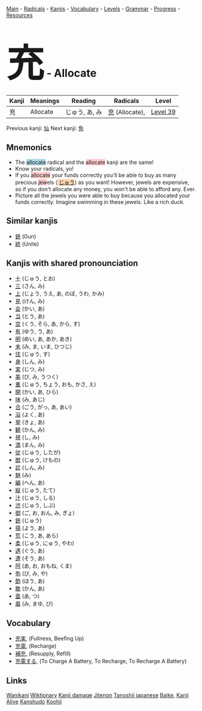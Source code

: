 <style> bigfont {font-size: 100px}</style>
[Main](../README.md) -
[Radicals](../radicals.md) -
[Kanjis](../kanjis.md) -
[Vocabulary](../vocabulary.md) -
[Levels](../levels.md) -
[Grammar](../grammar.md) - 
[Progress](../progress.md) -
[Resources](../resources.md)
# <bigfont> 充</bigfont> - Allocate 

| Kanji | Meanings | Reading | Radicals | Level |
| --- | --- | --- | --- | --- |
| 充 | Allocate | じゅう, あ, み | [充](../radicals/充.md) (Allocate),  | [Level 39](../levels/wk_level39.md) |

Previous kanji: [仙](仙.md) Next kanji: [免](免.md) 

## Mnemonics
 * The <span style="background-color:#ADD8E6"> allocate</span> radical and the <span style="background-color:#ffcccb"> allocate</span> kanji are the same!
* Know your radicals, yo!
* If you <span style="background-color:#ffcccb"> allocate</span> your funds correctly you'll be able to buy as many precious <span style="background-color:#ffcccb"> jew</span>els (<span style="background-color:#fed8b1"> [じゅう](https://jisho.org/search/じゅう)</span>) as you want! However, jewels are expensive, so if you don't allocate any money, you won't be able to afford any. Ever.
* Picture all the jewels you were able to buy because you allocated your funds correctly. Imagine swimming in these jewels. Like a rich duck.


## Similar kanjis
 * [銃](銃.md) (Gun)
* [統](統.md) (Unite)



## Kanjis with shared pronounciation
 * [十](十.md) (じゅう, とお)
* [三](三.md) (さん, み)
* [上](上.md) (じょう, うえ, あ, のぼ, うわ, かみ)
* [見](見.md) (けん, み)
* [会](会.md) (かい, あ)
* [当](当.md) (とう, あ)
* [空](空.md) (くう, そら, あ, から, す)
* [有](有.md) (ゆう, う, あ)
* [明](明.md) (めい, あ, あか, あき)
* [未](未.md) (み, ま, いま, ひつじ)
* [住](住.md) (じゅう, す)
* [身](身.md) (しん, み)
* [実](実.md) (じつ, み)
* [美](美.md) (び, み, うつく)
* [重](重.md) (じゅう, ちょう, おも, かさ, え)
* [開](開.md) (かい, あ, ひら)
* [味](味.md) (み, あじ)
* [合](合.md) (ごう, がっ, あ, あい)
* [浴](浴.md) (よく, あ)
* [挙](挙.md) (きょ, あ)
* [観](観.md) (かん, み)
* [視](視.md) (し, み)
* [満](満.md) (まん, み)
* [従](従.md) (じゅう, したが)
* [獣](獣.md) (じゅう, けもの)
* [診](診.md) (しん, み)
* [魅](魅.md) (み)
* [編](編.md) (へん, あ)
* [縦](縦.md) (じゅう, たて)
* [汁](汁.md) (じゅう, しる)
* [渋](渋.md) (じゅう, しぶ)
* [御](御.md) (ご, お, おん, み, ぎょ)
* [銃](銃.md) (じゅう)
* [揚](揚.md) (よう, あ)
* [荒](荒.md) (こう, あ, あら)
* [柔](柔.md) (じゅう, にゅう, やわ)
* [遇](遇.md) (ぐう, あ)
* [遭](遭.md) (そう, あ)
* [阿](阿.md) (あ, お, おもね, くま)
* [弥](弥.md) (び, み, や)
* [飽](飽.md) (ほう, あ)
* [敢](敢.md) (かん, あ)
* [亜](亜.md) (あ, つ)
* [眉](眉.md) (み, まゆ, び)



## Vocabulary
 * [充実](../vocabulary/充.md), (Fullness, Beefing Up)
* [充電](../vocabulary/充.md), (Recharge)
* [補充](../vocabulary/充.md), (Resupply, Refill)
* [充電する](../vocabulary/充.md), (To Charge A Battery, To Recharge, To Recharge A Battery)




## Links 


[Wanikani](https://www.wanikani.com/kanji/充)
[Wiktionary](https://en.wiktionary.org/wiki/充)
[Kanji damage](http://www.kanjidamage.com/kanji/search?utf8=✓&q=充)
[Jitenon](https://jitenon.com/kanji/充)
[Tanoshii japanese](https://www.tanoshiijapanese.com/dictionary/kanji.cfm?k=充)
[Baike](https://baike.baidu.com/item/充),
[Kanji Alive](https://app.kanjialive.com/充)
[Kanshudo](https://www.kanshudo.com/searchmn?q=充)
[Koohii](https://kanji.koohii.com/study/kanji/充)

